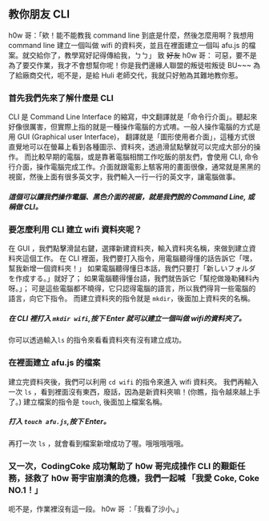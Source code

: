 ## 教你朋友 CLI

h0w 哥：「欸！能不能教我 command line 到底是什麼，然後怎麼用啊？我想用 command line 建立一個叫做 wifi 的資料夾，並且在裡面建立一個叫 afu.js 的檔案。就交給你了，教學寫好記得傳給我，ㄅㄅ」
致 ~~好友~~ h0w 哥：
可惡，要不是為了要交作業，我才不會想幫你呢！你是我們邊緣人聯盟的叛徒啦叛徒 BU~~~
為了給廠商交代，呃不是，是給 Huli 老師交代，我就只好勉為其難地教你惹。
### 首先我們先來了解什麼是 CLI
CLI 是 Command Line Interface 的縮寫，中文翻譯就是「命令行介面」。聽起來好像很厲害，但實際上指的就是一種操作電腦的方式唷。一般人操作電腦的方式是用 GUI (Graphical user Interface)， 翻譯就是「圖形使用者介面」，這種方式很直覺地可以在螢幕上看到各種圖示、資料夾，透過滑鼠點擊就可以完成大部分的操作。
而比較早期的電腦，或是靠著電腦相關工作吃飯的朋友們，會使用 CLI, 命令行介面，操作電腦完成工作。介面就跟電影上駭客用的畫面很像，通常就是黑黑的視窗，然後上面有很多英文字，我們輸入一行一行的英文字，讓電腦做事。
##### 這個可以讓我們操作電腦、黑色介面的視窗，就是我們說的 Command Line, 或稱做 CLI。

### 要怎麼利用 CLI 建立 wifi 資料夾呢？
在 GUI ，我們點擊滑鼠右鍵，選擇新建資料夾，輸入資料夾名稱，來做到建立資料夾這個工作。
在 CLI 裡面，我們要打入指令，用電腦聽得懂的話告訴它「嘿，幫我新增一個資料夾！」
如果電腦聽得懂日本話，我們只要打「新しいフォルダを作成する。」就好了；
如果電腦聽得懂台語，我們就告訴它「幫挖做幾勒豬料內呀。」；
可是這些電腦都不曉得，它只認得電腦的語言，所以我們得背一些電腦的語言，向它下指令。
而建立資料夾的指令就是 `mkdir`，後面加上資料夾的名稱。
##### 在 CLI 裡打入 `mkdir wifi`,按下 Enter 就可以建立一個叫做 wifi的資料夾了。
你可以透過輸入`ls` 的指令來看看資料夾有沒有建立成功。

### 在裡面建立 afu.js 的檔案
建立完資料夾後，我們可以利用 `cd wifi` 的指令來進入 wifi 資料夾。
我們再輸入一次 `ls` ，看到裡面沒有東西，廢話，因為是新資料夾嘛！(你瞧，指令越來越上手了。)
建立檔案的指令是 `touch`, 後面加上檔案名稱。
##### 打入 `touch afu.js`,按下 Enter。
再打一次 `ls` ，就會看到檔案新增成功了喔。哦哦哦哦哦。

### 又一次，CodingCoke 成功幫助了 h0w 哥完成操作 CLI 的艱鉅任務，拯救了 h0w 哥宇宙崩潰的危機，我們一起喊 「我愛 Coke, Coke NO.1！」
呃不是，作業裡沒有這一段。
h0w 哥 ：「我看了沙小。」

